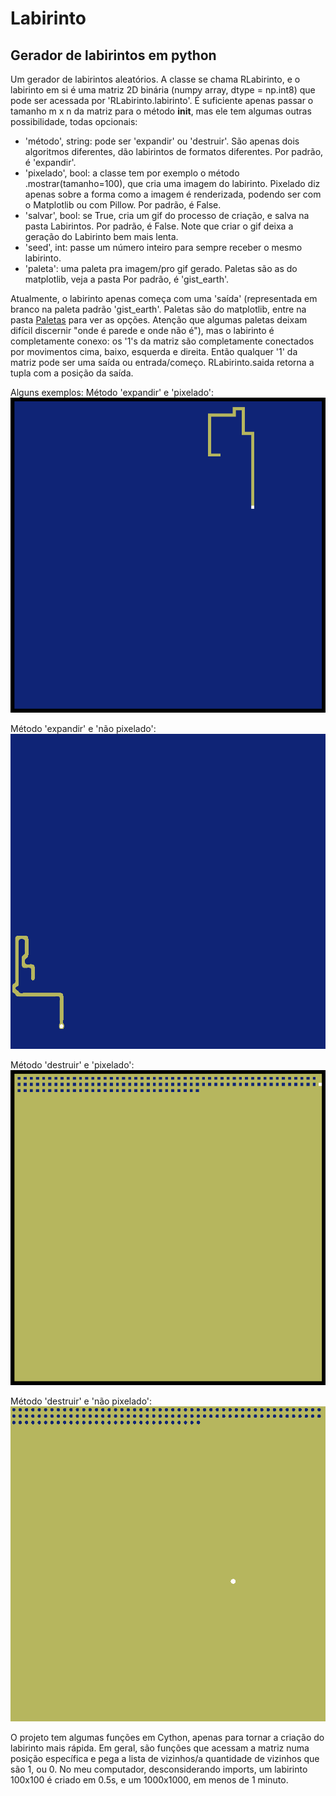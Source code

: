 # Labirinto
## Gerador de labirintos em python

Um gerador de labirintos aleatórios. A classe se chama RLabirinto, e o labirinto em si é uma matriz 2D binária (numpy array, dtype = np.int8) que pode ser acessada por 'RLabirinto.labirinto'. 
É suficiente apenas passar o tamanho m x n da matriz para o método __init__, mas ele tem algumas outras possibilidade, todas opcionais:
- 'método', string: pode ser 'expandir' ou 'destruir'. São apenas dois algoritmos diferentes, dão labirintos de formatos diferentes. Por padrão, é 'expandir'.
- 'pixelado', bool: a classe tem por exemplo o método .mostrar(tamanho=100), que cria uma imagem do labirinto. Pixelado diz apenas sobre a forma como a imagem é renderizada, podendo ser com o Matplotlib ou com Pillow.  Por padrão, é False.
- 'salvar', bool: se True, cria um gif do processo de criação, e salva na pasta Labirintos.  Por padrão, é False. Note que criar o gif deixa a geração do Labirinto bem mais lenta.
- 'seed', int: passe um número inteiro para sempre receber o mesmo labirinto.
- 'paleta': uma paleta pra imagem/pro gif gerado. Paletas são as do matplotlib, veja a pasta  Por padrão, é 'gist_earth'.

Atualmente, o labirinto apenas começa com uma 'saída' (representada em branco na paleta padrão 'gist_earth'. Paletas são do matplotlib, entre na pasta [Paletas](https://github.com/Burrno/Labirinto/tree/main/Paletas) para ver as opções. Atenção que algumas paletas deixam difícil discernir "onde é parede e onde não é"), mas o labirinto é completamente conexo: os '1's da matriz são completamente conectados por movimentos cima, baixo, esquerda e direita. Então qualquer '1' da matriz pode ser uma saída ou entrada/começo. RLabirinto.saida retorna a tupla com a posição da saída.

Alguns exemplos:
Método 'expandir' e 'pixelado':
  ![Método 'destruir' e 'pixelado'](https://github.com/Burrno/Labirinto/blob/main/Labirintos/Exemplos/Exp_pixel.gif)

Método 'expandir' e 'não pixelado':
  ![Método 'destruir' e 'pixelado'](https://github.com/Burrno/Labirinto/blob/main/Labirintos/Exemplos/Exp_noPixel.gif)

Método 'destruir' e 'pixelado':
  ![Método 'destruir' e 'pixelado'](https://github.com/Burrno/Labirinto/blob/main/Labirintos/Exemplos/Dest_Pixel.gif)

Método 'destruir' e 'não pixelado':
  ![Método 'destruir' e 'pixelado'](https://github.com/Burrno/Labirinto/blob/main/Labirintos/Exemplos/Dest_noPixel.gif)


O projeto tem algumas funções em Cython, apenas para tornar a criação do labirinto mais rápida. Em geral, são funções que acessam a matriz numa posição específica e pega a lista de vizinhos/a quantidade de vizinhos que são 1, ou 0. No meu computador, desconsiderando imports, um labirinto 100x100 é criado em 0.5s, e um 1000x1000, em menos de 1 minuto.
